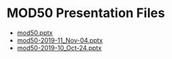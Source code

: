 <!--
This is a machine generated file, and should not be edited, as it will be overwritten with future updates.
-->

# MOD50 Presentation Files

- [mod50.pptx](http://cdn.tailwindtraders.com/assets/mod/mod50/mod50.pptx)
- [mod50-2019-11_Nov-04.pptx](http://cdn.tailwindtraders.com/assets/mod/mod50/mod50-2019-11_Nov-04.pptx)
- [mod50-2019-10_Oct-24.pptx](http://cdn.tailwindtraders.com/assets/mod/mod50/mod50-2019-10_Oct-24.pptx)


